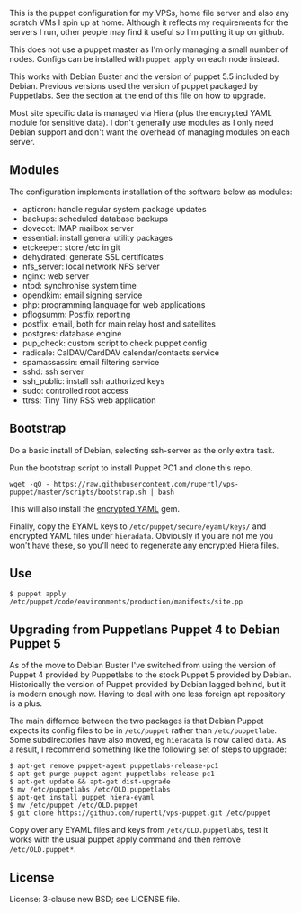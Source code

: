 This is the puppet configuration for my VPSs, home file server and also any scratch VMs I spin up at home. Although it reflects my requirements for the servers I run, other people may find it useful so I'm putting it up on github.

This does not use a puppet master as I'm only managing a small number of nodes. Configs can be installed with `puppet apply` on each node instead.

This works with Debian Buster and the version of puppet 5.5 included by Debian. Previous versions used the version of puppet packaged by Puppetlabs. See the section at the end of this file on how to upgrade.

Most site specific data is managed via Hiera (plus the encrypted YAML module for sensitive data). I don't generally use modules as I only need Debian support and don't want the overhead of managing modules on each server.

## Modules

The configuration implements installation of the software below as modules:

* apticron: handle regular system package updates
* backups: scheduled database backups
* dovecot: IMAP mailbox server
* essential: install general utility packages
* etckeeper: store /etc in git
* dehydrated: generate SSL certificates
* nfs_server: local network NFS server
* nginx: web server
* ntpd: synchronise system time
* opendkim: email signing service
* php: programming language for web applications
* pflogsumm: Postfix reporting
* postfix: email, both for main relay host and satellites
* postgres: database engine
* pup_check: custom script to check puppet config
* radicale: CalDAV/CardDAV calendar/contacts service
* spamassassin: email filtering service
* sshd: ssh server
* ssh_public: install ssh authorized keys
* sudo: controlled root access
* ttrss: Tiny Tiny RSS web application

## Bootstrap

Do a basic install of Debian, selecting ssh-server as the only extra task.

Run the bootstrap script to install Puppet PC1 and clone this repo.

```
wget -qO - https://raw.githubusercontent.com/rupertl/vps-puppet/master/scripts/bootstrap.sh | bash
```

This will also install the [encrypted YAML](https://github.com/TomPoulton/hiera-eyaml) gem.

Finally, copy the EYAML keys to `/etc/puppet/secure/eyaml/keys/` and encrypted YAML files under `hieradata`. Obviously if you are not me you won't have these, so you'll need to regenerate any encrypted Hiera files.

## Use

```
$ puppet apply /etc/puppet/code/environments/production/manifests/site.pp
```

## Upgrading from Puppetlans Puppet 4 to Debian Puppet 5

As of the move to Debian Buster I've switched from using the version of Puppet 4 provided by Puppetlabs to the stock Puppet 5 provided by Debian. Historically the version of Puppet provided by Debian lagged behind, but it is modern enough now. Having to deal with one less foreign apt repository is a plus.

The main differnce between the two packages is that Debian Puppet expects its config files to be in `/etc/puppet` rather than `/etc/puppetlabe`. Some subdirectories have also moved, eg `hieradata` is now called `data`. As a result, I recommend something like the following set of steps to upgrade:

```
$ apt-get remove puppet-agent puppetlabs-release-pc1
$ apt-get purge puppet-agent puppetlabs-release-pc1
$ apt-get update && apt-get dist-upgrade
$ mv /etc/puppetlabs /etc/OLD.puppetlabs
$ apt-get install puppet hiera-eyaml
$ mv /etc/puppet /etc/OLD.puppet
$ git clone https://github.com/rupertl/vps-puppet.git /etc/puppet
```

Copy over any EYAML files and keys from `/etc/OLD.puppetlabs`, test it works with the usual puppet apply command and then remove `/etc/OLD.puppet*`.

## License

License: 3-clause new BSD; see LICENSE file.
